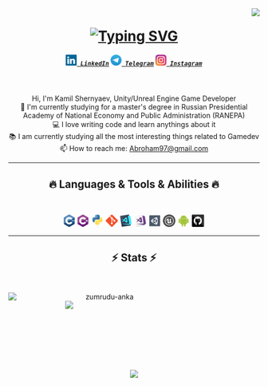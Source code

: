 <img align="right" src="https://visitor-badge.laobi.icu/badge?page_id=KamilShernyaev.KamilShernyaev">

<h1 align="center">
  <a href="https://git.io/typing-svg"><img src="https://readme-typing-svg.demolab.com?font=Fira+Code&pause=1000&color=228FF7&background=FFFFFF00&center=true&vCenter=true&width=435&lines=Hello%2CThere!;I'm+Shernyaev+Kamil;Nice+To+Meet+You!" alt="Typing SVG" /></a>
</h1>

<h5 align="center">
  <code><a href="https://www.linkedin.com/in/kamil-shernyaev/" title="LinkedIn Profile"><img width="22" src="Image/linkedin.svg"> LinkedIn</a></code>
  <code><a href="https://t.me/GoodYhink" title="Telegram"><img width="22" src="Image/Telegram_logo.svg"> Telegram</a></code>
  <code><a href="https://www.instagram.com/_waltonit_/" title="Instagram Profile"><img width="22" src="Image/instagram.svg"> Instagram</a></code>
</h5>
<br>
<p align="center">
  Hi, I'm Kamil Shernyaev, Unity/Unreal Engine Game Developer
  <br>
  🔬 I'm currently studying for a master's degree in Russian Presidential Academy of National Economy and Public Administration (RANEPA)
  <br>
  💻 I love writing code and learn anythings about it
  <br>
  📚 I am currently studying all the most interesting things related to Gamedev
  <br>
  📫 How to reach me: <a href="mailto: Abroham97@gmail.com">Abroham97@gmail.com</a>
</p>

<hr>
<h2 align="center">🔥 Languages & Tools & Abilities 🔥</h2>
<br>
<p align="center">
  <code><img title="C++" height="25" src="Image/cpp.svg"></code>
  <code><img title="C#" height="25" src="Image/cSharp.svg"></code>
  <code><img title="Python" height="25" src="Image/python-original.svg"></code>
  <code><img title="Git" height="25" src="Image/git-original.svg"></code>
  <code><img title="Visual Studio Code" height="25" src="Image/vscode.png"></code>
  <code><img title="Microsoft Visual Studio" height="25" src="Image/visualstudio.png"></code>
  <code><img title="Unity" height="25" src="Image/unity3d.svg"></code>
  <code><img title="Unreal Engine 4/5" height="25" src="Image/unreal.jpg"></code>
  <code><img title="Android" height="25" src="Image/android.svg"></code>
  <code><img title="GitHub" height="25" src="Image/github.svg"></code>
</p>
<hr>

<h2 align="center">⚡ Stats ⚡</h2>
<br>
<p align=center>
  <div align=center>
    <a href="https://github.com/denvercoder1/github-readme-streak-stats" title="Go to Source">
      <img align="left" width=390 src="https://streak-stats.demolab.com?user=KamilShernyaev&theme=transparent" alt="zumrudu-anka" />
    </a>
    <a href="https://github.com/anuraghazra/github-readme-stats" title="Go to Source">
      <img align="right" width=390 src="https://github-readme-stats.vercel.app/api?username=KamilShernyaev&show_icons=true&theme=transparent" />
    </a>
  </div>
  <br><br><br><br><br><br><br><br><br>
  <div align=center>
    <a href="https://github.com/anuraghazra/github-readme-stats">
      <img width=325 align="center" src="https://github-readme-stats.vercel.app/api/top-langs/?username=KamilShernyaev&layout=compact&theme=transparent" />
    </a>
  </div>
</p>
